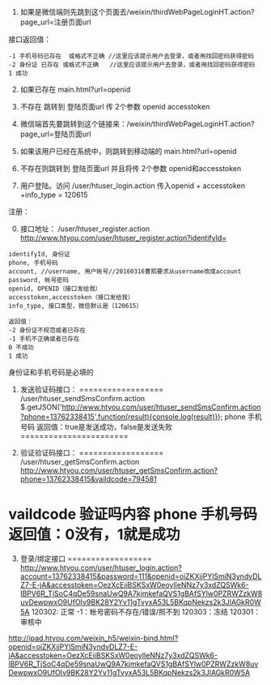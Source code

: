 1. 如果是微信端则先跳到这个页面去/weixin/thirdWebPageLoginHT.action?page_url=注册页面url

接口返回值：
```
-1 手机号码已存在  或格式不正确 //这里应该提示用户去登录，或者用找回密码获得密码
-2 身份证 已存在 或格式不正确   //这里应该提示用户去登录，或者用找回密码获得密码
1 成功
```


2. 如果已存在 main.html?url=openid
3. 不存在 跳转到 登陆页面url  传 2个参数 openid  accesstoken


1. 微信端首先要跳转到这个链接来：/weixin/thirdWebPageLoginHT.action?page_url=登陆页面url
2. 如果该用户已经在系统中，则跳转到移动端的 main.html?url=openid
3. 不存在则跳转到 登陆页面url 并且将传 2个参数 openid和accesstoken
4. 用户登陆。访问 /user/htuser_login.action 传入openid + accesstoken  +info_type =  120615


注册：

0. 接口地址： /user/htuser_register.action
http://www.htyou.com/user/htuser_register.action?identifyId=
```
identifyId, 身份证
phone, 手机号码
account, //username, 用户帐号//20160316曹熙要求从username改成account
password, 帐号密码
openid, OPENID（接口发给我）
accesstoken,accesstoken（接口发给我）
info_type, 接口类型，微信默认是（120615）

返回值：
-2 身份证不规范或者已存在
-1 手机不正确或者已存在
0 不成功
1 成功
```
身份证和手机号码是必填的

1. 发送验证码接口：
==================
/user/htuser_sendSmsConfirm.action
$.getJSON('http://www.htyou.com/user/htuser_sendSmsConfirm.action?phone=13762338415',function(result){console.log(result)});
phone 手机号码
返回值：true是发送成功，false是发送失败
=======================

2. 验证验证码接口：
==================
/user/htuser_getSmsConfirm.action
http://www.htyou.com/user/htuser_getSmsConfirm.action?phone=13762338415&vaildcode=794581

vaildcode 验证吗内容
phone  手机号码
返回值：0没有，1就是成功
=======================

3. 登录/绑定接口
==================
http://www.htyou.com/user/htuser_login.action?account=13762338415&password=111&openid=oiZKXjjPYlSmiN3yndvDLZ7-E-jA&accesstoken=OezXcEiiBSKSxW0eoylIeNNz7y3xdZQSWk6-lBPV6R_TjSoC4qDe59snaUwQ9A7kjmkefaQVS1gBAfSYlw0PZRWZzkW8uvDewpwxO9UfOIv9BK28Y2Yv11gTvyxA53L5BKqpNekzs2k3JlAGkR0W5A
120302: 正常
-1：帐号密码不存在/错误/照不到
120303：冻结
120301：审核中

http://ipad.htyou.com/weixin_h5/weixin-bind.html?openid=oiZKXjjPYlSmiN3yndvDLZ7-E-jA&accesstoken=OezXcEiiBSKSxW0eoylIeNNz7y3xdZQSWk6-lBPV6R_TjSoC4qDe59snaUwQ9A7kjmkefaQVS1gBAfSYlw0PZRWZzkW8uvDewpwxO9UfOIv9BK28Y2Yv11gTvyxA53L5BKqpNekzs2k3JlAGkR0W5A